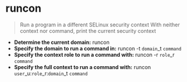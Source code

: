 # runcon
> Run a program in a different SELinux security context
> With neither context nor command, print the current security context
- **Determine the current domain:**
runcon
- **Specify the domain to run a command in:**
runcon -t `domain`_t `command`
- **Specify the context role to run a command with:**
runcon -r `role`_r `command`
- **Specify the full context to run a command with:**
runcon `user`_u:`role`_r:`domain`_t `command`
